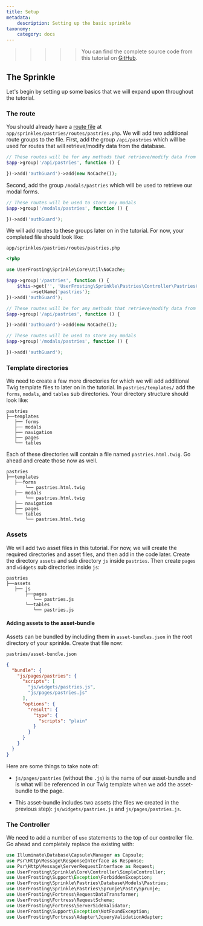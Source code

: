 ```yaml
---
title: Setup
metadata:
    description: Setting up the basic sprinkle
taxonomy:
    category: docs
---
```


>>>>> You can find the complete source code from this tutorial on [GitHub](https://github.com/userfrosting/pastries).

## The Sprinkle

Let's begin by setting up some basics that we will expand upon throughout the tutorial.

### The route

You should already have a [route file](/routes-and-controllers) at `app/sprinkles/pastries/routes/pastries.php`. We will add two additional route groups to the file. First, add the group `/api/pastries` which will be used for routes that will retrieve/modify data from the database.

```php
// These routes will be for any methods that retrieve/modify data from the database.
$app->group('/api/pastries', function () {

})->add('authGuard')->add(new NoCache());
```

Second, add the group `/modals/pastries` which will be used to retrieve our modal forms.

```php
// These routes will be used to store any modals
$app->group('/modals/pastries', function () {

})->add('authGuard');
```

We will add routes to these groups later on in the tutorial. For now, your completed file should look like:

`app/sprinkles/pastries/routes/pastries.php`

```php
<?php

use UserFrosting\Sprinkle\Core\Util\NoCache;

$app->group('/pastries', function () {
    $this->get('', 'UserFrosting\Sprinkle\Pastries\Controller\PastriesController:pageList')
         ->setName('pastries');
})->add('authGuard');

// These routes will be for any methods that retrieve/modify data from the database.
$app->group('/api/pastries', function () {

})->add('authGuard')->add(new NoCache());

// These routes will be used to store any modals
$app->group('/modals/pastries', function () {

})->add('authGuard');

```

### Template directories

We need to create a few more directories for which we will add additional Twig template files to later on in the tutorial. In `pastries/templates/` add the `forms`, `modals`, and `tables` sub directories. Your directory structure should look like:

```
pastries
├──templates
   ├── forms
   ├── modals
   ├── navigation
   ├── pages
   └── tables
```

Each of these directories will contain a file named `pastries.html.twig`. Go ahead and create those now as well.

```
pastries
├──templates
   ├──forms
       └── pastries.html.twig
   ├── modals
       └── pastries.html.twig
   ├── navigation
   ├── pages
   └── tables
       └── pastries.html.twig
```

### Assets

We will add two asset files in this tutorial. For now, we will create the required directories and asset files, and then add in the code later. Create the directory `assets` and sub directory `js` inside `pastries`. Then create `pages` and `widgets` sub directories inside `js`:

```
pastries
├──assets
   ├── js
       ├──pages
          └── pastries.js
       └──tables
          └── pastries.js
```

#### Adding assets to the asset-bundle

Assets can be bundled by including them in `asset-bundles.json` in the root directory of your sprinkle. Create that file now:

`pastries/asset-bundle.json`

```json
{
  "bundle": {
    "js/pages/pastries": {
      "scripts": [
        "js/widgets/pastries.js",
        "js/pages/pastries.js"
      ],
      "options": {
        "result": {
          "type": {
            "scripts": "plain"
          }
        }
      }
    }
  }
}
```

Here are some things to take note of:

- `js/pages/pastries` (without the `.js`) is the name of our asset-bundle and is what will be referenced in our Twig template when we add the asset-bundle to the page.

- This asset-bundle includes two assets (the files we created in the previous step): `js/widgets/pastries.js` and `js/pages/pastries.js`.

### The Controller

We need to add a number of `use` statements to the top of our controller file. Go ahead and completely replace the existing with:

```php
use Illuminate\Database\Capsule\Manager as Capsule;
use Psr\Http\Message\ResponseInterface as Response;
use Psr\Http\Message\ServerRequestInterface as Request;
use UserFrosting\Sprinkle\Core\Controller\SimpleController;
use UserFrosting\Support\Exception\ForbiddenException;
use UserFrosting\Sprinkle\Pastries\Database\Models\Pastries;
use UserFrosting\Sprinkle\Pastries\Sprunje\PastrySprunje;
use UserFrosting\Fortress\RequestDataTransformer;
use UserFrosting\Fortress\RequestSchema;
use UserFrosting\Fortress\ServerSideValidator;
use UserFrosting\Support\Exception\NotFoundException;
use UserFrosting\Fortress\Adapter\JqueryValidationAdapter;
```
